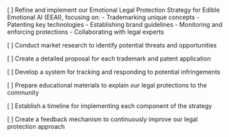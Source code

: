 [ ] Refine and implement our Emotional Legal Protection Strategy for Edible Emotional AI (EEAI), focusing on:
    - Trademarking unique concepts
    - Patenting key technologies
    - Establishing brand guidelines
    - Monitoring and enforcing protections
    - Collaborating with legal experts

[ ] Conduct market research to identify potential threats and opportunities

[ ] Create a detailed proposal for each trademark and patent application

[ ] Develop a system for tracking and responding to potential infringements

[ ] Prepare educational materials to explain our legal protections to the community

[ ] Establish a timeline for implementing each component of the strategy

[ ] Create a feedback mechanism to continuously improve our legal protection approach